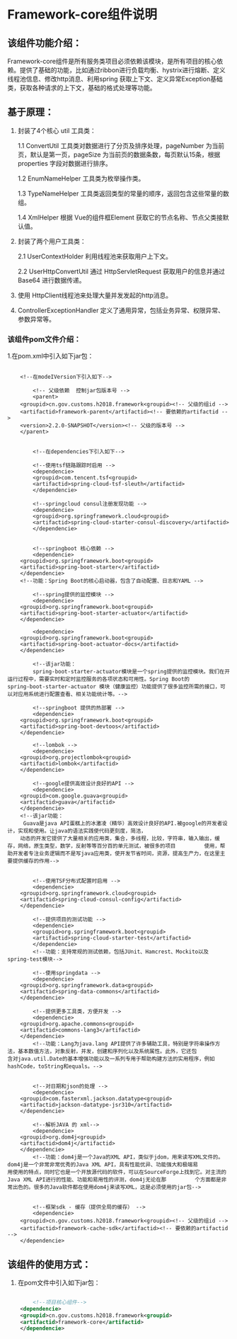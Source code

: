 # Framework-core组件说明

## 该组件功能介绍：
Framework-core组件是所有服务类项目必须依赖该模块，是所有项目的核心依赖。提供了基础的功能，比如通过ribbon进行负载均衡、hystrix进行熔断、定义线程池信息、修改http消息、利用spring 获取上下文、定义异常Exception基础类，获取各种请求的上下文，基础的格式处理等功能。

## 基于原理：
1. 封装了4个核心 util 工具类：

    1.1 ConvertUtil 工具类对数据进行了分页及排序处理，pageNumber 为当前页，默认是第一页，pageSize 为当前页的数据条数，每页默认15条，根据 properties 字段对数据进行排序。

    1.2 EnumNameHelper 工具类为枚举操作类。

    1.3 TypeNameHelper 工具类返回类型的常量的顺序，返回包含这些常量的数组。

    1.4 XmlHelper 根据 Vue的组件框Element 获取它的节点名称、节点父类接默认值。

2. 封装了两个用户工具类：

    2.1 UserContextHolder 利用线程池来获取用户上下文。

    2.2 UserHttpConvertUtil 通过 HttpServletRequest 获取用户的信息并通过 Base64 进行数据传递。

3. 使用 HttpClient线程池来处理大量并发发起的http消息。

4. ControllerExceptionHandler 定义了通用异常，包括业务异常、权限异常、参数异常等。


### 该组件pom文件介绍：
  1.在pom.xml中引入如下jar包：
  
```
  
	<!--在modeIVersion下引入如下-->
    
        <!-- 父级依赖  控制jar包版本号 -->
        <parent>
	<groupid>cn.gov.customs.h2018.framework<groupid><!-- 父级的组id -->
	<artifactid>framework-parent</artifactid><!-- 要依赖的artifactid -->
	<version>2.2.0-SNAPSHOT</version><!-- 父级的版本号 -->
	</parent>


        <!--在dependencies下引入如下-->

        <!--使用tsf链路跟踪时启用 -->
        <dependencie>
        <groupid>com.tencent.tsf<groupid>
        <artifactid>spring-cloud-tsf-sleuth</artifactid>
        </dependencie>
          
        <!--springcloud consul注册发现功能 -->
        <dependencie>
        <groupid>org.springframework.cloud<groupid>
        <artifactid>spring-cloud-starter-consul-discovery</artifactid>
        </dependencie>

      
        <!--springboot 核心依赖 -->
        <dependencie>
	<groupid>org.springframework.boot<groupid>
	<artifactid>spring-boot-starter</artifactid>
	</dependencie>
	<!--功能：Spring Boot的核心启动器，包含了自动配置、日志和YAML -->
   
        <!--spring提供的监控模块 -->
        <dependencie>
	<groupid>org.springframework.boot<groupid>
	<artifactid>spring-boot-starter-actuator</artifactid>
	</dependencie>

        <dependencie>
	<groupid>org.springframework.boot<groupid>
	<artifactid>spring-boot-actuator-docs</artifactid>
	</dependencie>

        <!--该jar功能：
        spring-boot-starter-actuator模块是一个spring提供的监控模块。我们在开运行过程中，需要实时和定时监控服务的各项状态和可用性。Spring Boot的         spring-boot-starter-actuator 模块（健康监控）功能提供了很多监控所需的接口，可以对应用系统进行配置查看、相关功能统计等。-->
    
        <!--springboot 提供的热部署 -->
        <dependencie>
	<groupid>org.springframework.boot<groupid>
	<artifactid>spring-boot-devtoos</artifactid>
	</dependencie>

        <!--lombok -->
        <dependencie>
	<groupid>org.projectlombok<groupid>
	<artifactid>lombok</artifactid>
	</dependencie>

        <!--google提供高效设计良好的API -->
        <dependencie>
	<groupid>com.google.guava<groupid>
	<artifactid>guava</artifactid>
	</dependencie>
	<!--该jar功能：
	 Guava是java API蛋糕上的冰激凌（精华）高效设计良好的API.被google的开发者设计，实现和使用。让java的语法实践使代码更刻度，简洁，
	动态的开发它提供了大量相关的应用类，集合，多线程，比较，字符串，输入输出，缓存，网络，原生类型，数学，反射等等百分百的单元测试，被很多的项目         使用，帮助开发者专注业务逻辑而不是写java应用类，使开发节省时间，资源，提高生产力，在这里主要提供缓存的作用-->
	 

        <!--使用TSF分布式配置时启用 -->
        <dependencie>
	<groupid>org.springframework.cloud<groupid>
	<artifactid>spring-cloud-consul-config</artifactid>
	</dependencie>

        <!--提供项目的测试功能 -->
        <dependencie>
        <groupid>org.springframework.boot<groupid>
        <artifactid>spring-cloud-starter-test</artifactid>
        </dependencie>
        <!--功能：支持常规的测试依赖，包括JUnit、Hamcrest、Mockito以及spring-test模块-->

        <!--使用springdata -->
        <dependencie>
	<groupid>org.springframework.data<groupid>
	<artifactid>spring-data-commons</artifactid>
	</dependencie>

        <!--提供更多工具类，方便开发 -->
        <dependencie>
	<groupid>org.apache.commons<groupid>
	<artifactid>commons-lang3</artifactid>
	</dependencie>
        <!--功能：Lang为java.lang API提供了许多辅助工具，特别是字符串操作方法，基本数值方法，对象反射，并发，创建和序列化以及系统属性。此外，它还包         含对java.util.Date的基本增强功能以及一系列专用于帮助构建方法的实用程序，例如hashCode，toString和equals。-->

        
        <!--对日期和json的处理 -->
        <dependencie>
	<groupid>com.fasterxml.jackson.datatype<groupid>
	<artifactid>jackson-datatype-jsr310</artifactid>
	</dependencie>

        <!--解析JAVA 的 xml-->
        <dependencie>
	<groupid>org.dom4j<groupid>
	<artifactid>dom4j</artifactid>
	</dependencie>
        <!--功能：dom4j是一个Java的XML API，类似于jdom，用来读写XML文件的。dom4j是一个非常非常优秀的Java XML API，具有性能优异、功能强大和极端易         用使用的特点，同时它也是一个开放源代码的软件，可以在SourceForge上找到它。对主流的Java XML API进行的性能、功能和易用性的评测，dom4j无论在那         个方面都是非常出色的。很多的Java软件都在使用dom4j来读写XML，这是必须使用的jar包-->
    
       
        <!--框架sdk - 缓存（提供全局的缓存） -->
        <dependencie>
	<groupid>cn.gov.customs.h2018.framework<groupid><!-- 父级的组id -->
	<artifactid>framework-cache-sdk</artifactid><!-- 要依赖的artifactid -->
	</dependencie>
```

## 该组件的使用方式：
1. 在pom文件中引入如下jar包：

```xml

        <!--项目核心组件-->  
	<dependencie>
	<groupid>cn.gov.customs.h2018.framework<groupid>
	<artifactid>framework-core</artifactid>
	</dependencie>   
``` 

